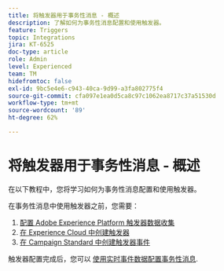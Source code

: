 ```yaml
---
title: 将触发器用于事务性消息 - 概述
description: 了解如何为事务性消息配置和使用触发器。
feature: Triggers
topic: Integrations
jira: KT-6525
doc-type: article
role: Admin
level: Experienced
team: TM
hidefromtoc: false
exl-id: 9bc5e4e6-c943-40ca-9d99-a3fa802775f4
source-git-commit: cfa097e1ea0d5ca8c97c1062ea8717c37a51530d
workflow-type: tm+mt
source-wordcount: '89'
ht-degree: 62%

---
```


# 将触发器用于事务性消息 - 概述

在以下教程中，您将学习如何为事务性消息配置和使用触发器。

在事务性消息中使用触发器之前，您需要：

1. [配置 Adobe Experience Platform 触发器数据收集](/help/integrations/configure-launch-for-triggers.md)
2. [在 Experience Cloud 中创建触发器](https://experienceleague.adobe.com/en/docs/core-services/interface/triggers)
3. [在 Campaign Standard 中创建触发器事件](/help/integrations/create-a-trigger-event.md)

触发器配置完成后，您可以 [使用实时事件数据配置事务性消息](/help/integrations/configure-transactional-messages-using-realtime-event-data.md).
